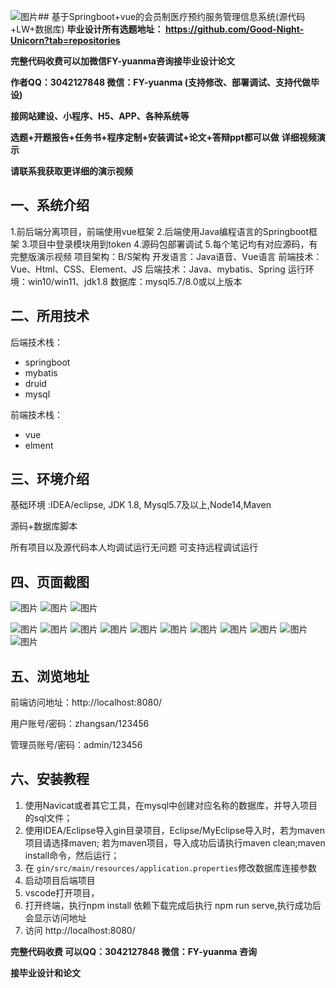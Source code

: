 ![图片](https://github.com/user-attachments/assets/29df1d9f-a5d1-40e3-bf6e-caefbe0085f7)## 基于Springboot+vue的会员制医疗预约服务管理信息系统(源代码+LW+数据库)
**毕业设计所有选题地址： https://github.com/Good-Night-Unicorn?tab=repositories**

**完整代码收费可以加微信FY-yuanma咨询接毕业设计论文**

**作者QQ：3042127848 微信：FY-yuanma (支持修改、部署调试、支持代做毕设)**

**接网站建设、小程序、H5、APP、各种系统等**

**选题+开题报告+任务书+程序定制+安装调试+论文+答辩ppt都可以做**
**详细视频演示**

**请联系我获取更详细的演示视频**

## 一、系统介绍

1.前后端分离项目，前端使用vue框架
2.后端使用Java编程语言的Springboot框架
3.项目中登录模块用到token
4.源码包部署调试
5.每个笔记均有对应源码，有完整版演示视频
项目架构：B/S架构
开发语言：Java语音、Vue语言
前端技术：Vue、Html、CSS、Element、JS
后端技术：Java、mybatis、Spring
运行环境：win10/win11、jdk1.8
数据库：mysql5.7/8.0或以上版本

## 二、所用技术

后端技术栈：

- springboot
- mybatis
- druid
- mysql

前端技术栈：

- vue
- elment



## 三、环境介绍

基础环境 :IDEA/eclipse, JDK 1.8, Mysql5.7及以上,Node14,Maven

源码+数据库脚本

所有项目以及源代码本人均调试运行无问题 可支持远程调试运行

## 四、页面截图
![图片](https://github.com/user-attachments/assets/88f263b2-1496-4bde-8ae2-3f8370ac7f5a)
![图片](https://github.com/user-attachments/assets/1877e766-cc0f-4512-b550-d4ac2537406c)
![图片](https://github.com/user-attachments/assets/4c99dad4-4daa-4168-9b71-15ba4d5ba9fa)

![图片](https://github.com/user-attachments/assets/c4eb46f6-74cd-49ce-94b2-b3102b8f87a2)
![图片](https://github.com/user-attachments/assets/7fe2e64b-10de-4620-a988-07aad6f5f31f)
![图片](https://github.com/user-attachments/assets/302085f4-a58c-44b4-ae38-0d9054211ad7)
![图片](https://github.com/user-attachments/assets/f48575ff-df16-4831-8160-fcb6da10b8f8)
![图片](https://github.com/user-attachments/assets/33d30bf0-78c4-4c74-a700-e63b9a309fbd)
![图片](https://github.com/user-attachments/assets/51925c8f-fc10-40ec-bb23-68a7e968c9be)
![图片](https://github.com/user-attachments/assets/76cc013d-93eb-4b64-b992-40f641ea1364)
![图片](https://github.com/user-attachments/assets/ba21e37a-ed27-4207-af95-127d45df996a)
![图片](https://github.com/user-attachments/assets/985565eb-9e92-402b-b421-3b60707e13ef)
![图片](https://github.com/user-attachments/assets/3143bb9b-9f48-413c-b9be-9a9288528c5e)
![图片](https://github.com/user-attachments/assets/886a949b-87ac-491e-bea5-b4ccf91358ec)

## 五、浏览地址

前端访问地址：http://localhost:8080/

用户账号/密码：zhangsan/123456

管理员账号/密码：admin/123456  

## 六、安装教程

1. 使用Navicat或者其它工具，在mysql中创建对应名称的数据库，并导入项目的sql文件；
2. 使用IDEA/Eclipse导入gin目录项目，Eclipse/MyEclipse导入时，若为maven项目请选择maven;
   若为maven项目，导入成功后请执行maven clean;maven install命令，然后运行；
3. 在 `gin/src/main/resources/application.properties`修改数据库连接参数
4. 启动项目后端项目 
5. vscode打开项目，
6. 打开终端，执行npm install 依赖下载完成后执行 npm run serve,执行成功后会显示访问地址
7. 访问  http://localhost:8080/

**完整代码收费  可以QQ：3042127848 微信：FY-yuanma 咨询**

**接毕业设计和论文**
